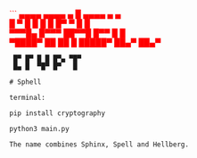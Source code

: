 <span style="color:red">```
   ▄▄▄▄  ▄▄▄▄  ▄   █ ▄▄▄▄   ▄    ▄           
  █    ▀ █   █ █   █ █▀  ▀  █    █                
  ▀▀▀█▄ █▀▀▀   ██▀▀█ █▀▀    █    █              
 ▀████▀ ██     ██  █ █████▀ ██▄▀ ██▄▀                

     █▀ █▀ █ █ █▀▄ ▀█▀
     █▄ █  ▀█▀ █▀   █

```</span>
# Sphell

terminal:

pip install cryptography

python3 main.py

The name combines Sphinx, Spell and Hellberg.
